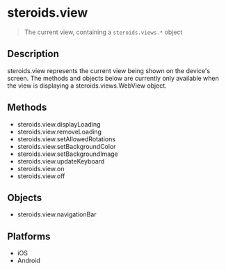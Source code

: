 steroids.view
=============

  > The current view, containing a `steroids.views.*` object

Description
-----------

steroids.view represents the current view being shown on the device's screen. The methods and objects below are currently only available when the view is displaying a steroids.views.WebView object.

Methods
-------

  - steroids.view.displayLoading
  - steroids.view.removeLoading
  - steroids.view.setAllowedRotations
  - steroids.view.setBackgroundColor
  - steroids.view.setBackgroundImage
  - steroids.view.updateKeyboard
  - steroids.view.on
  - steroids.view.off

Objects
-------

  - steroids.view.navigationBar

Platforms
---------
  - iOS
  - Android

